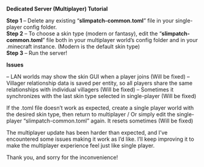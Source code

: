 **Dedicated Server (Multiplayer) Tutorial**
 
 
**Step 1** – Delete any existing “**slimpatch-common.toml**” file in your single-player config folder.  
**Step 2** – To choose a skin type (modern or fantasy), edit the “**slimpatch-common.toml**” file both in your multiplayer world’s config folder and in your .minecraft instance. (Modern is the default skin type)  
**Step 3** – Run the server!  
 
**Issues** 
 
– LAN worlds may show the skin GUI when a player joins (Will be fixed)
– Villager relationship data is saved per entity, so all players share the same relationships with individual villagers (Will be fixed)
– Sometimes it synchronizes with the last skin type selected in single-player (Will be fixed)
 
If the .toml file doesn’t work as expected, create a single player world with the desired skin type, then return to multiplayer / Or simply edit the single-player “slimpatch-common.toml” again. It resets sometimes (Will be fixed)
 
The multiplayer update has been harder than expected, and I’ve encountered some issues making it work as I’d like. I’ll keep improving it to make the multiplayer experience feel just like single player.
 
Thank you, and sorry for the inconvenience!
